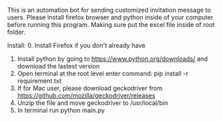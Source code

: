 This is an automation bot for sending customized invitation message to users.
Please install firefox browser and python inside of your computer before running this program.
Making sure put the excel file inside of root folder.


Install:
0. Install Firefox if you don't already have
1. Install python by going to https://www.python.org/downloads/ and download the lastest version
2. Open terminal at the root level enter command: pip install -r requirement.txt
3. If for Mac user, please download geckodriver from https://github.com/mozilla/geckodriver/releases
4. Unzip the file and move geckodriver to /usr/local/bin
5. In terminal run python main.py